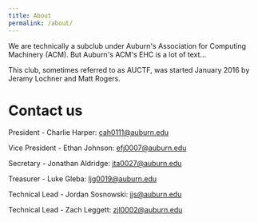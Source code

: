 ```yaml
---
title: About
permalink: /about/
---
```


We are technically a subclub under Auburn's Association for Computing Machinery (ACM). 
But Auburn's ACM's EHC is a lot of text...

This club, sometimes referred to as AUCTF, was started January 2016 by Jeramy Lochner and Matt Rogers.

# Contact us

President - Charlie Harper: [cah0111@auburn.edu](mailto:cah0111@auburn.edu)

Vice President - Ethan Johnson: [efj0007@auburn.edu](mailto:efj0007@auburn.edu)

Secretary - Jonathan Aldridge: [jta0027@auburn.edu](mailto:jta0027@auburn.edu)

Treasurer - Luke Gleba: [ljg0019@auburn.edu](mailto:ljg0019@auburn.edu)

Technical Lead - Jordan Sosnowski: [jjs@auburn.edu](mailto:jjs@auburn.edu)

Technical Lead - Zach Leggett: [zjl0002@auburn.edu](mailto:zjl0002@auburn.edu)
